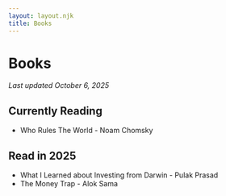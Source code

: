 ```yaml
---
layout: layout.njk
title: Books
---
```


# Books
*Last updated October 6, 2025*
## Currently Reading

- Who Rules The World - Noam Chomsky

## Read in 2025

- What I Learned about Investing from Darwin - Pulak Prasad
- The Money Trap - Alok Sama